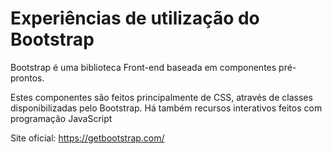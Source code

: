 # Experiências de utilização do Bootstrap

Bootstrap é uma biblioteca Front-end baseada em componentes pré-prontos. 

Estes componentes são feitos principalmente de CSS, através de classes disponibilizadas pelo Bootstrap. Há também recursos interativos feitos com programação JavaScript

Site oficial: https://getbootstrap.com/

